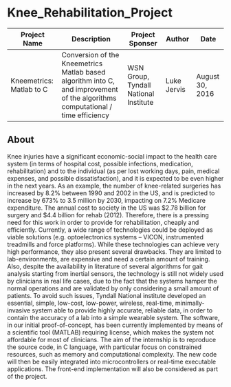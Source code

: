 # Knee_Rehabilitation_Project

| Project Name | Description | Project Sponser | Author | Date |
| --- | --- | --- | --- | --- |
| Kneemetrics: Matlab to C | Conversion of the Kneemetrics Matlab based algorithm into C, and improvement of the algorithms computational / time efficiency | WSN Group, Tyndall National Institute | Luke Jervis | August 30, 2016 |


## About 
Knee injuries have a significant economic-social impact to the health care system (in terms of hospital cost, possible infections, medication, rehabilitation) and to the individual (as per lost working days, pain, medical expenses, and possible dissatisfaction), and it is expected to be even higher in the next years. As an example, the number of knee-related surgeries has increased by 8.2% between 1990 and 2002 in the US, and is predicted to increase by 673% to 3.5 million by 2030, impacting on 7.2% Medicare expenditure. The annual cost to society in the US was $2.78 billion for surgery and $4.4 billion for rehab (2012). Therefore, there is a pressing need for this work in order to provide for rehabilitation, cheaply and efficiently. Currently, a wide range of technologies could be deployed as viable solutions (e.g. optoelectronics systems – VICON, instrumented treadmills and force platforms). While these technologies can achieve very high performance, they also present several drawbacks. They are limited to lab-environments, are expensive and need a certain amount of training. Also, despite the availability in literature of several algorithms for gait analysis starting from inertial sensors, the technology is still not widely used by clinicians in real life cases, due to the fact that the systems hamper the normal operations and are validated by only considering a small amount of patients.
To avoid such issues, Tyndall National institute developed an essential, simple, low-cost, low-power, wireless, real-time, minimally-invasive system able to provide highly accurate, reliable data, in order to contain the accuracy of a lab into a simple wearable system. The software, in our initial proof-of-concept, has been currently implemented by means of a scientific tool (MATLAB) requiring license, which makes the system not affordable for most of clinicians. The aim of the internship is to reproduce the source code, in C language, with particular focus on constrained resources, such as memory and computational complexity. The new code will then be easily integrated into microcontrollers or real-time executable applications. The front-end implementation will also be considered as part of the project. 
